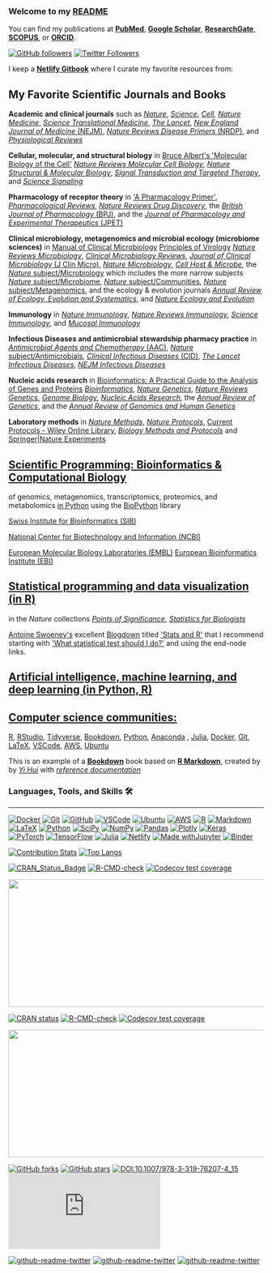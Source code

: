 ### Welcome to my [README](https://jkmcpherson.github.io/jkmcpherson/)

You can find my publications at [**PubMed**](https://www.ncbi.nlm.nih.gov/myncbi/1XeOuqmaFjg5z/bibliography/public/), [**Google Scholar**](https://scholar.google.com/citations?user=MsZPCoIAAAAJ&hl=en), [**ResearchGate**](https://www.researchgate.net/profile/Jacob-Mcpherson), [**SCOPUS**](https://www.scopus.com/authid/detail.uri?authorId=57204192355), or [**ORCID**](https://orcid.org/0000-0001-5486-4945).

[![GitHub followers](https://img.shields.io/github/followers/jkmcpherson.svg?style=social&label=Follow&maxAge=2592000)](https://github.com/jkmcpherson?tab=followers)
[![Twitter Followers](https://badgen.net/twitter/follow/jk_mcpherson)](https://twitter.com/jk_mcpherson)

I keep a [**Netlify Gitbook**](https://jkmcpherson.netlify.app/) where I curate my favorite resources from: 

My Favorite Scientific Journals and Books
---

**Academic and clinical journals** such as 
 [*Nature*](https://www.nature.com/), 
 [*Science*](https://www.science.org/), 
 [*Cell*](https://www.cell.com/), 
 [*Nature Medicine*](https://www.nature.com/nm/), 
 [*Science Translational Medicine*](https://www.science.org/journal/stm), 
 [*The Lancet*](https://www.thelancet.com/), 
 [*New England Journal of Medicine* (NEJM)](https://www.nejm.org/), 
 [*Nature Reviews Disease Primers* (NRDP)](https://www.nature.com/nrdp/), and 
 [*Physiological Reviews*](https://journals.physiology.org/journal/physrev)

**Cellular, molecular, and structural biology** in 
[Bruce Albert's 'Molecular Biology of the Cell'](https://brucealberts.ucsf.edu/current-projects/molecular-biology-of-the-cell/)
[*Nature Reviews Molecular Cell Biology*](https://www.nature.com/nrm/), 
[*Nature Structural & Molecular Biology*](https://www.nature.com/nsmb/), 
[*Signal Transduction and Targeted Therapy*](https://www.nature.com/sigtrans/), and
[*Science Signaling*](https://www.science.org/journal/signaling)

**Pharmacology of receptor theory** in 
['A Pharmacology Primer'](https://www.sciencedirect.com/book/9780128139578/a-pharmacology-primer), 
[*Pharmacological Reviews*](https://pharmrev.aspetjournals.org/), 
[*Nature Reviews Drug Discovery*](https://www.nature.com/nrd/), the 
[*British Journal of Pharmacology* (BPJ)](https://bpspubs.onlinelibrary.wiley.com/journal/14765381), and the 
[*Journal of Pharmacology and Experimental Therapeutics* (JPET)](https://www.aspet.org/aspet/journals/the-journal-of-pharmacology-and-experimental-therapeutics) 

**Clinical microbiology, metagenomics and microbial ecology (microbiome sciences)** in 
[Manual of Clinical Microbiology](https://www.amazon.com/Clinical-Microbiology-Twelfth-Michael-Pfaller/dp/1555819834)
[Principles of Virology](https://www.amazon.com/Principles-Virology-Multi-ASM-Books/dp/1683670329/)
[*Nature Reviews Microbiology*](https://www.nature.com/nrmicro/), 
[*Clinical Microbiology Reviews*](https://journals.asm.org/journal/cmr), 
[*Journal of Clinical Microbiology* (J Clin Micro)](https://journals.asm.org/journal/jcm), 
[*Nature Microbiology*](https://www.nature.com/nmicrobiol/), 
[*Cell Host & Microbe*](https://www.cell.com/cell-host-microbe/), the
[*Nature* subject/Microbiology](https://www.nature.com/subjects/microbiology/nature) which includes the more narrow subjects 
[*Nature* subject/Microbiome](https://www.nature.com/subjects/microbiome/nature), 
[*Nature* subject/Communities](https://www.nature.com/subjects/communities/nature), 
[*Nature* subject/Metagenomics](https://www.nature.com/subjects/metagenomics/nature), and the ecology & evolution journals
[*Annual Review of Ecology, Evolution and Systematics*](https://www.annualreviews.org/journal/ecolsys), and 
[*Nature Ecology and Evolution*](https://www.nature.com/natecolevol/)

**Immunology** in 
[*Nature Immunology*](https://www.nature.com/ni/), 
[*Nature Reviews Immunology*](https://www.nature.com/nri/), 
[*Science Immunology*](https://www.science.org/toc/sciimmunol/current), and 
[*Mucosal Immunology*](https://www.nature.com/mi/)
 
**Infectious Diseases and antimicrobial stewardship pharmacy practice** in 
[*Antimicrobial Agents and Chemotherapy* (AAC)](https://journals.asm.org/journal/aac), 
[*Nature* subject/Antimicrobials](https://www.nature.com/subjects/antimicrobials/nature), 
[*Clinical Infectious Diseases* (CID)](https://academic.oup.com/cid), 
[*The Lancet Infectious Diseases*](https://www.thelancet.com/journals/laninf/home), 
[*NEJM Infectious Diseases*](https://www.nejm.org/infectious-disease)

**Nucleic acids research** in 
[Bioinformatics: A Practical Guide to the Analysis of Genes and Proteins](https://www.amazon.com/Bioinformatics-Practical-Guide-Analysis-Proteins/dp/1119335582/)
[*Bioinformatics*](https://academic.oup.com/bioinformatics/), 
[*Nature Genetics*](https://www.nature.com/ng/), 
[*Nature Reviews Genetics*](https://www.nature.com/nrg/), 
[*Genome Biology*](https://genomebiology.biomedcentral.com/), 
[*Nucleic Acids Research*](https://academic.oup.com/nar/), the 
[*Annual Review of Genetics*](https://www.annualreviews.org/journal/genet), and the 
[*Annual Review of Genomics and Human Genetics*](https://www.annualreviews.org/journal/genom) 

**Laboratory methods** in 
[*Nature Methods*](https://www.nature.com/nmeth/), 
[*Nature Protocols*](https://www.nature.com/nprot/), 
[Current Protocols - Wiley Online Library](https://currentprotocols.onlinelibrary.wiley.com/), 
[*Biology Methods and Protocols*](https://academic.oup.com/biomethods) and 
[Springer|Nature Experiments](https://experiments.springernature.com/)

[**Scientific Programming: Bioinformatics & Computational Biology**]()
---
  of genomics, metagenomics, transcriptomics, proteomics, and metabolomics [in Python](https://www.python.org/) using the [BioPython](https://biopython.org/) library

  [Swiss Institute for Bioinformatics (SIB)](https://www.sib.swiss/)
    
  [National Center for Biotechnology and Information (NCBI)](https://ncbiinsights.ncbi.nlm.nih.gov/)
    
  [European Molecular Biology Laboratories (EMBL)](https://www.embl.org/) [European Bioinformatics Institute (EBI)](https://www.ebi.ac.uk/research)

[**Statistical programming and data visualization (in R)**]()
---
in the *Nature* collections [*Points of Significance*](https://www.nature.com/collections/qghhqm/pointsofsignificance), [*Statistics for Biologists*](https://www.nature.com/collections/qghhqm)

[Antoine Swoeney's](https://antoinesoetewey.com/) excellent [Blogdown](https://github.com/rstudio/blogdown) titled ['Stats and R'](https://github.com/AntoineSoetewey/statsandr) that I recommend starting with ['What statistical test should I do?'](https://statsandr.com/blog/what-statistical-test-should-i-do/) and using the end-node links. 


[**Artificial intelligence, machine learning, and deep learning (in Python, R)**]()
---


[**Computer science communities:**]()
---
[R](https://www.r-project.org/), [RStudio](https://www.rstudio.com/), [Tidyverse](https://www.tidyverse.org/), [Bookdown](https://bookdown.org/), [Python](https://www.python.org/), [Anaconda](https://www.anaconda.com/) , [Julia](https://julialang.org/), [Docker](https://www.docker.com/), [Git](https://git-scm.com/), [LaTeX](https://www.latex-project.org/), [VSCode](https://code.visualstudio.com/), [AWS](https://aws.amazon.com/), [Ubuntu](https://www.ubuntu.com)


This is an example of a [**Bookdown**](https://github.com/rstudio/bookdown) book based on [**R Markdown**](https://github.com/rstudio/rmarkdown), created by by [*Yi Hui*](https://bookdown.org/yihui/bookdown/) with [*reference documentation*](https://pkgs.rstudio.com/bookdown)



### Languages, Tools, and Skills 🛠
---
[![Docker](https://img.shields.io/badge/docker-%230db7ed.svg?style=for-the-badge&logo=docker&logoColor=white)](https://www.docker.com/)
[![Git](https://img.shields.io/badge/git-%23F05033.svg?style=for-the-badge&logo=git&logoColor=white)](https://git-scm.com/)
[![GitHub](https://img.shields.io/badge/GitHub-100000?style=for-the-badge&logo=github&logoColor=white)](https://github.com/)
[![VSCode](https://img.shields.io/badge/vs%20code-007ACC?style=for-the-badge&logo=visual%20studio%20code&logoColor=white)](https://code.visualstudio.com/)
[![Ubuntu](https://img.shields.io/badge/Ubuntu-E95420?style=for-the-badge&logo=ubuntu&logoColor=white)](https://www.ubuntu.com)
[![AWS](https://img.shields.io/badge/AWS-%23FF9900.svg?style=for-the-badge&logo=amazon-aws&logoColor=white)](https://aws.amazon.com/)
[![R](https://img.shields.io/badge/r-%23276DC3.svg?style=for-the-badge&logo=r&logoColor=white)](https://www.r-project.org/)
[![Markdown](https://img.shields.io/badge/markdown-%23000000.svg?style=for-the-badge&logo=markdown&logoColor=white)](https://www.markdownguide.org/)
[![LaTeX](https://img.shields.io/badge/latex-%23008080.svg?style=for-the-badge&logo=latex&logoColor=white)](https://www.latex-project.org/)
[![Python](https://img.shields.io/badge/python-3670A0?style=for-the-badge&logo=python&logoColor=ffdd54)](https://www.python.org/)
[![SciPy](https://img.shields.io/badge/SciPy-%230C55A5.svg?style=for-the-badge&logo=scipy&logoColor=%white)](https://scipy.org/)
[![NumPy](https://img.shields.io/badge/numpy-%23013243.svg?style=for-the-badge&logo=numpy&logoColor=white)](https://numpy.org)
[![Pandas](https://img.shields.io/badge/pandas-%23150458.svg?style=for-the-badge&logo=pandas&logoColor=white)](https://pandas.pydata.org)
[![Plotly](https://img.shields.io/badge/Plotly-%233F4F75.svg?style=for-the-badge&logo=plotly&logoColor=white)](https://plotly.com)
[![Keras](https://img.shields.io/badge/Keras-%23D00000.svg?style=for-the-badge&logo=Keras&logoColor=white)](https://keras.io)
[![PyTorch](https://img.shields.io/badge/PyTorch-%23EE4C2C.svg?style=for-the-badge&logo=PyTorch&logoColor=white)](https://pytorch.org)
[![TensorFlow](https://img.shields.io/badge/TensorFlow-%23FF6F00.svg?style=for-the-badge&logo=TensorFlow&logoColor=white)](https://www.tensorflow.org)
[![Julia](https://img.shields.io/badge/-Julia-9558B2?style=for-the-badge&logo=julia&logoColor=white)](https://julialang.org/)
[![Netlify](https://img.shields.io/badge/netlify-%23000000.svg?style=for-the-badge&logo=netlify&logoColor=#00C7B7)](https://www.netlify.com/)
[![Made withJupyter](https://img.shields.io/badge/Made%20with-Jupyter-orange?style=for-the-badge&logo=Jupyter)](https://jupyter.org/try)
[![Binder](https://mybinder.org/badge_logo.svg)](https://mybinder.org/)

[![Contribution Stats](https://github-contribution-stats.vercel.app/api/?username=jkmcpherson)](https://github.com/LordDashMe/github-contribution-stats/)
[![Top Langs](https://github-readme-stats.vercel.app/api/top-langs/?username=jkmcpherson&layout=default)](https://github.com/anuraghazra/github-readme-stats)

<!-- badges: start -->
[![CRAN_Status_Badge](https://www.r-pkg.org/badges/version/ggplot2)](https://cran.r-project.org/package=ggplot2)
[![R-CMD-check](https://github.com/tidyverse/ggplot2/workflows/R-CMD-check/badge.svg)](https://github.com/tidyverse/ggplot2/actions)
[![Codecov test
coverage](https://codecov.io/gh/tidyverse/ggplot2/branch/main/graph/badge.svg)](https://app.codecov.io/gh/tidyverse/ggplot2?branch=main)
<!-- badges: end -->
<a href="https://github.com/rstudio/cheatsheets/blob/master/data-visualization.pdf"><img src="https://raw.githubusercontent.com/rstudio/cheatsheets/master/pngs/thumbnails/data-visualization-cheatsheet-thumbs.png" width="630" height="252"/></a>

<!-- badges: start -->
[![CRAN status](https://www.r-pkg.org/badges/version/dplyr)](https://cran.r-project.org/package=purrr)
[![R-CMD-check](https://github.com/tidyverse/purrr/actions/workflows/R-CMD-check.yaml/badge.svg)](https://github.com/tidyverse/purrr/actions/workflows/R-CMD-check.yaml)
[![Codecov test coverage](https://codecov.io/gh/tidyverse/purrr/branch/main/graph/badge.svg)](https://app.codecov.io/gh/tidyverse/purrr?branch=main)
<!-- badges: end -->
<a href="https://github.com/rstudio/cheatsheets/blob/main/purrr.pdf"><img src="https://raw.githubusercontent.com/rstudio/cheatsheets/main/pngs/thumbnails/purrr-cheatsheet-thumbs.png" width="630" height="252"/></a>


[![GitHub forks](https://img.shields.io/github/forks/jkmcpherson/jkmcpherson?style=social&label=Fork&maxAge=2592000)](https://GitHub.com/jkmcpherson/jkmcpherson/)
[![GitHub stars](https://img.shields.io/github/stars/jkmcpherson/jkmcpherson?style=social&label=Star&maxAge=2592000)](https://GitHub.com/jkmcpherson/jkmcpherson/)
[![DOI:10.1007/978-3-319-76207-4_15](https://zenodo.org/badge/DOI/10.1007/978-3-319-76207-4_15.svg)](https://doi.org/10.1007/978-3-319-76207-4_15)
[![Citation Badge](https://api.juleskreuer.eu/citation-badge.php?doi=10.1126/science.1058040)](https://juleskreuer.eu/projekte/citation-badge/)

   [![github-readme-twitter](https://github-readme-twitter.gazf.vercel.app/api?id=nature)](https://twitter.com/Nature) 
   [![github-readme-twitter](https://github-readme-twitter.gazf.vercel.app/api?id=sciencemagazine)](https://twitter.com/ScienceMagazine)
   [![github-readme-twitter](https://github-readme-twitter.gazf.vercel.app/api?id=thelancet)](https://twitter.com/TheLancet) 
